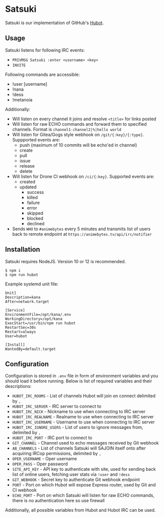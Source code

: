 # Satsuki

Satsuki is our implementation of GitHub's [Hubot](http://hubot.github.com/).

## Usage

Satsuki listens for following IRC events:
- `PRIVMSG Satsuki :enter <username> <key>`
- `INVITE`

Following commands are accessible:
- !user [username]
- !nana
- !dess
- !metanoia

Additionally:
- Will listen on every channel it joins and resolve `<title>` for links posted
- Will listen for raw ECHO commands and forward them to specified channels. Format is `channel1-channel2|%|hello world`
- Will listen for Gitea/Gogs style webhook on `/git/{:key}/{:type}`. Suppported events are:
  - push (maximum of 10 commits will be echo'ed in channel)
  - create
  - pull
  - issue
  - release
  - delete
- Will listen for Drone CI webhook on `/ci/{:key}`. Supported events are:
  - created
  - updated
    - success
    - killed
    - failure
    - error
    - skipped
    - blocked
    - declined
- Sends `WHO` to `#animebytes` every 5 minutes and transmits list of users back to remote endpoint at `https://animebytes.tv/api/irc/notifier`

## Installation

Satsuki requires NodeJS. Version 10 or 12 is recommended.

```
$ npm i
$ npm run hubot
```

Example systemd unit file:
```
Unit]
Description=kana
After=network.target

[Service]
EnvironmentFile=/opt/kana/.env
WorkingDirectory=/opt/kana
ExecStart=/usr/bin/npm run hubot
RestartSec=30s
Restart=always
User=hubot

[Install]
WantedBy=default.target
```

## Configuration

Configuration is stored in `.env` file in form of environment variables and you should load it before running. Below is list of required variables and their descriptions:

- `HUBOT_IRC_ROOMS` - List of channels Hubot will join on connect delimited by `,`
- `HUBOT_IRC_SERVER` - IRC server to connect to
- `HUBOT_IRC_NICK` - Nickname to use when connecting to IRC server
- `HUBOT_IRC_REALNAME` - Realname to use when connecting to IRC server
- `HUBOT_IRC_USERNAME` - Username to use when connecting to IRC server
- `HUBOT_IRC_IGNORE_USERS` - List of users to ignore messages from, delimited by `,`
- `HUBOT_IRC_PORT` - IRC port to connect to
- `GIT_CHANNEL` - Channel used to echo messages received by Git webhook
- `AB_CHANNELS` - List of channels Satsuki will SAJOIN itself onto after acquiring IRCop permissions, delimited by `,`
- `OPER_USERNAME` - Oper username
- `OPER_PASS` - Oper password
- `SITE_API_KEY` - API key to authenticate with site, used for sending back list of online users, fetching user stats via `!user` and `!dess`
- `GIT_WEBHOOK` - Secret key to authenticate Git webhook endpoint
- `PORT` - Port on which Hubot will expose Express router, used by Git and CI webhook
- `ECHO_PORT` - Port on which Satsuki will listen for raw ECHO commands, there is no authentication here so use firewall

Additionally, all possible variables from Hubot and Hubot IRC can be used.